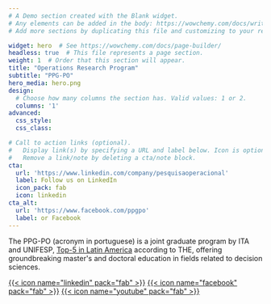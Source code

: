 ```yaml
---
# A Demo section created with the Blank widget.
# Any elements can be added in the body: https://wowchemy.com/docs/writing-markdown-latex/
# Add more sections by duplicating this file and customizing to your requirements.

widget: hero  # See https://wowchemy.com/docs/page-builder/
headless: true  # This file represents a page section.
weight: 1  # Order that this section will appear.
title: "Operations Research Program"
subtitle: "PPG-PO"
hero_media: hero.png
design:
  # Choose how many columns the section has. Valid values: 1 or 2.
  columns: '1'
advanced:
  css_style:
  css_class:

# Call to action links (optional).
#   Display link(s) by specifying a URL and label below. Icon is optional for `cta`.
#   Remove a link/note by deleting a cta/note block.
cta:
  url: 'https://www.linkedin.com/company/pesquisaoperacional'
  label: Follow us on LinkedIn
  icon_pack: fab
  icon: linkedin
cta_alt:
  url: 'https://www.facebook.com/ppgpo'
  label: or Facebook
---
```


The PPG-PO (acronym in portuguese) is a joint graduate program by ITA and UNIFESP, [Top-5 in Latin America](https://www.timeshighereducation.com/world-university-rankings/2022/lat%C3%ADn-america-university-rankings#!/page/0/length/10/sort_by/rank/sort_order/asc/cols/undefined) according to THE, offering groundbreaking master's and doctoral education in fields related to decision sciences.

[{{< icon name="linkedin" pack="fab" >}}](https://www.linkedin.com/company/pesquisaoperacional/)
[{{< icon name="facebook" pack="fab" >}}](https://www.facebook.com/ppgpo/)
[{{< icon name="youtube" pack="fab" >}}](https://www.youtube.com/channel/UCIK5LdfwflITuOe76vQT_oA)
